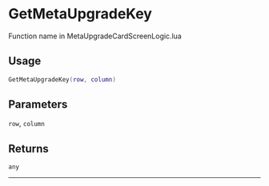 # GetMetaUpgradeKey
Function name in MetaUpgradeCardScreenLogic.lua
## Usage
```lua
GetMetaUpgradeKey(row, column)
```
## Parameters
`row`, `column`
## Returns
`any`

---
